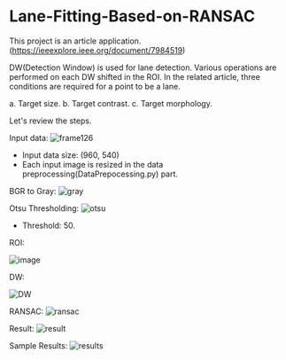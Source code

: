# Lane-Fitting-Based-on-RANSAC
This project is an article application.(https://ieeexplore.ieee.org/document/7984519)

DW(Detection Window) is used for lane detection. Various operations are performed on each DW shifted in the ROI. In the related article, three conditions are required for a point to be a lane.

a. Target size.
b. Target contrast.
c. Target morphology.

Let's review the steps.

Input data:
![frame126](https://user-images.githubusercontent.com/79514917/149625512-aa3fc418-ee0f-4198-88bd-8dee1e7dee99.jpg)
- Input data size: (960, 540)
- Each input image is resized in the data preprocessing(DataPrepocessing.py) part.

BGR to Gray:
![gray](https://user-images.githubusercontent.com/79514917/149625823-4913d61a-4117-4a35-8b97-bb4acb7174e8.jpg)

Otsu Thresholding:
![otsu](https://user-images.githubusercontent.com/79514917/149625867-7ea412f0-23f6-4bcb-9db7-59deb834f001.jpg)
- Threshold: 50.

ROI:

![image](https://user-images.githubusercontent.com/79514917/149625916-8bc31531-216c-4f8d-bfc5-517fb29bf809.png)

DW:

![DW](https://user-images.githubusercontent.com/79514917/149625981-739cc053-22a4-4733-8bd2-81f49a3b3120.jpg)

RANSAC:
![ransac](https://user-images.githubusercontent.com/79514917/149626062-7500b3f8-b9d0-43a9-b46b-e04e6e3d845d.png)

Result:
![result](https://user-images.githubusercontent.com/79514917/149626111-30f8553e-0321-414b-ad36-e07e802d5a0e.jpg)

Sample Results:
![results](https://user-images.githubusercontent.com/79514917/149626173-aed2c2a1-ad6f-42de-9a50-041ffc68cf41.png)
